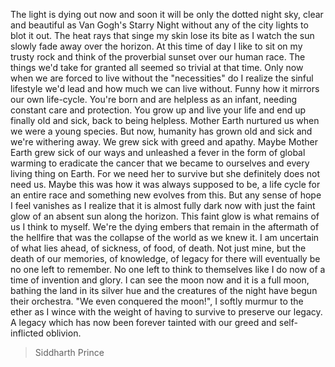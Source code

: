 The light is dying out now and soon it will be only the dotted night sky, clear and beautiful as Van Gogh's Starry Night without any of the city lights to blot it out. The heat rays that singe my skin lose its bite as I watch the sun slowly fade away over the horizon. At this time of day I like to sit on my trusty rock and think of the proverbial sunset over our human race. The things we'd take for granted all seemed so trivial at that time. Only now when we are forced to live without the "necessities" do I realize the sinful lifestyle we'd lead and how much we can live without. Funny how it mirrors our own life-cycle. You're born and are helpless as an infant, needing constant care and protection. You grow up and live your life and end up finally old and sick, back to being helpless. Mother Earth nurtured us when we were a young species. But now, humanity has grown old and sick and we're withering away. We grew sick with greed and apathy. Maybe Mother Earth grew sick of our ways and unleashed a fever in the form of global warming to eradicate the cancer that we became to ourselves and every living thing on Earth. For we need her to survive but she definitely does not need us. Maybe this was how it was always supposed to be, a life cycle for an entire race and something new evolves from this. But any sense of hope I feel vanishes as I realize that it is almost fully dark now with just the faint glow of an absent sun along the horizon. This faint glow is what remains of us I think to myself. We're the dying embers that remain in the aftermath of the hellfire that was the collapse of the world as we knew it. I am uncertain of what lies ahead, of sickness, of food, of death. Not just mine, but the death of our memories, of knowledge, of legacy for there will eventually be no one left to remember. No one left to think to themselves like I do now of a time of invention and glory. I can see the moon now and it is a full moon, bathing the land in its silver hue and the creatures of the night have begun their orchestra. "We even conquered the moon!", I softly murmur to the ether as I wince with the weight of having to survive to preserve our legacy. A legacy which has now been forever tainted with our greed and self-inflicted oblivion.

> Siddharth Prince